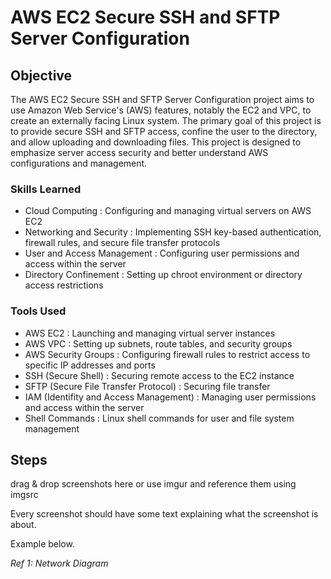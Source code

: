 # AWS EC2 Secure SSH and SFTP Server Configuration

## Objective

The AWS EC2 Secure SSH and SFTP Server Configuration project aims to use Amazon Web Service's (AWS) features, notably the EC2 and VPC, to create an externally facing Linux system. The primary goal of this project is to provide secure SSH and SFTP access, confine the user to the directory, and allow uploading and downloading files. This project is designed to emphasize server access security and better understand AWS configurations and management.

### Skills Learned
- Cloud Computing : Configuring and managing virtual servers on AWS EC2
- Networking and Security : Implementing SSH key-based authentication, firewall rules, and secure file transfer protocols
- User and Access Management : Configuring user permissions and access within the server
- Directory Confinement : Setting up chroot environment or directory access restrictions

### Tools Used

- AWS EC2 : Launching and managing virtual server instances
- AWS VPC : Setting up subnets, route tables, and security groups
- AWS Security Groups : Configuring firewall rules to restrict access to specific IP addresses and ports
- SSH (Secure Shell) : Securing remote access to the EC2 instance
- SFTP (Secure File Transfer Protocol) : Securing file transfer
- IAM (Identifity and Access Management) : Managing user permissions and access within the server
- Shell Commands : Linux shell commands for user and file system management

## Steps
drag & drop screenshots here or use imgur and reference them using imgsrc

Every screenshot should have some text explaining what the screenshot is about.

Example below.

*Ref 1: Network Diagram*
